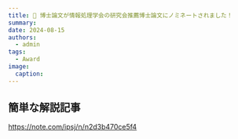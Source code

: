 ```yaml
---
title: 📄 博士論文が情報処理学会の研究会推薦博士論文にノミネートされました！
summary: 
date: 2024-08-15
authors:
  - admin
tags:
  - Award
image:
  caption: 
---
```


## 簡単な解説記事
https://note.com/ipsj/n/n2d3b470ce5f4